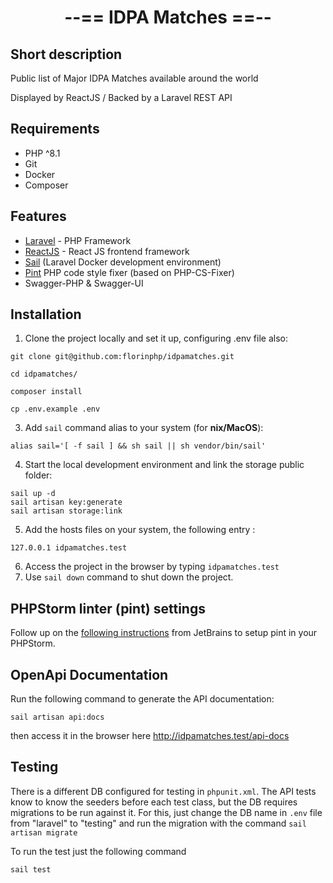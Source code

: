 <h1 align="center">
--== IDPA Matches ==--
</h1> 



## Short description 

Public list of Major IDPA Matches available around the world 

Displayed by ReactJS / Backed by a Laravel REST API

Requirements
------------
- PHP ^8.1
- Git
- Docker
- Composer

Features
------------
- [Laravel](https://laravel.com/docs/10.x/installation) - PHP Framework
- [ReactJS](https://react.dev/) - React JS frontend framework
- [Sail](https://laravel.com/docs/10.x/sail) (Laravel Docker development environment)
- [Pint](https://laravel.com/docs/10.x/pint) PHP code style fixer (based on PHP-CS-Fixer)
- Swagger-PHP & Swagger-UI

Installation
------------
1. Clone the project locally and set it up, configuring .env file also:
```
git clone git@github.com:florinphp/idpamatches.git

cd idpamatches/

composer install

cp .env.example .env
```
3. Add `sail` command alias to your system (for **nix/MacOS**):
```
alias sail='[ -f sail ] && sh sail || sh vendor/bin/sail'
```
4. Start the local development environment and link the storage public folder:
```
sail up -d
sail artisan key:generate
sail artisan storage:link
```
5. Add the hosts files on your system, the following entry :
```
127.0.0.1 idpamatches.test
```
6. Access the project in the browser by typing `idpamatches.test`
7. Use `sail down` command to shut down the project.

PHPStorm linter (pint) settings
------------
Follow up on the [following instructions](https://www.jetbrains.com/help/phpstorm/using-laravel-pint.html) from JetBrains to setup pint in your PHPStorm.

OpenApi Documentation
------------
Run the following command to generate the API documentation:
```
sail artisan api:docs
```
then access it in the browser here http://idpamatches.test/api-docs

Testing
------------
There is a different DB configured for testing in `phpunit.xml`.
The API tests know to know the seeders before each test class,
but the DB requires migrations to be run against it. For this,
just change the DB name in `.env` file from "laravel" to "testing"
and run the migration with the command `sail artisan migrate`

To run the test just the following command

```
sail test
```
